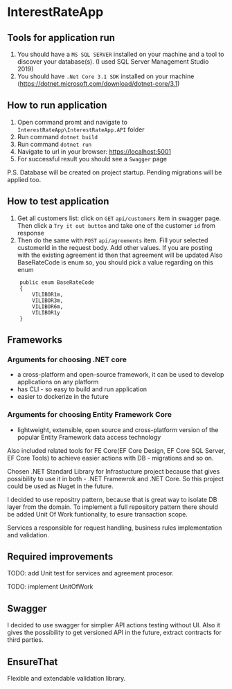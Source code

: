 # InterestRateApp

## Tools for application run

1. You should have a `MS SQL SERVER` installed on your machine and a tool to discover your database(s). (I used SQL Server Management Studio 2019)
2. You should have `.Net Core 3.1 SDK` installed on your machine (<https://dotnet.microsoft.com/download/dotnet-core/3.1>)

## How to run application
1. Open command promt and navigate to `InterestRateApp\InterestRateApp.API` folder
2. Run command ```dotnet build```
3. Run command ```dotnet run```
4. Navigate to url in your browser: <https://localhost:5001>
5. For successful result you should see a `Swagger` page

P.S. Database will be created on project startup. Pending migrations will be applied too.

## How to test application
1. Get all customers list: click on `GET` `api/customers` item in swagger page. Then click a `Try it out button`  and take one of the customer `id` from response
2. Then do the same with `POST` `api/agreements` item. Fill your selected customerId in the request body. Add other values.
If you are posting with the existing agreement id then that agreement will be updated
Also BaseRateCode is enum so, you should pick a value regarding on this enum
```
    public enum BaseRateCode
    {
        VILIBOR1m,
        VILIBOR3m,
        VILIBOR6m,
        VILIBOR1y
    }
```

## Frameworks
### Arguments for choosing .NET core
* a cross-platform and open-source framework, it can be used to develop applications on any platform
* has CLI - so easy to build and run application
* easier to dockerize in the future
### Arguments for choosing Entity Framework Core
* lightweight, extensible, open source and cross-platform version of the popular Entity Framework data access technology

Also included related tools for FE Core(EF Core Design, EF Core SQL Server, EF Core Tools) to achieve easier actions with DB - migrations and so on.

Chosen .NET Standard Library for Infrastucture project because that gives possibility to use it in both - .NET Framewrok and .NET Core. So this project could be used as Nuget in the future.

I decided to use repositry pattern, because that is great way to isolate DB layer from the domain. To implement a full repository pattern there should be added Unit Of Work funtionality, to esure transaction scope.

Services a responsible for request handling, business rules implementation and validation.

## Required improvements
TODO: add Unit test for services and agreement procesor.

TODO: implement UnitOfWork

## Swagger
I decided to use swagger for simplier API actions testing without UI. Also it gives the possibility to get versioned API in the future, extract contracts for third parties.

## EnsureThat
Flexible and extendable validation library.
